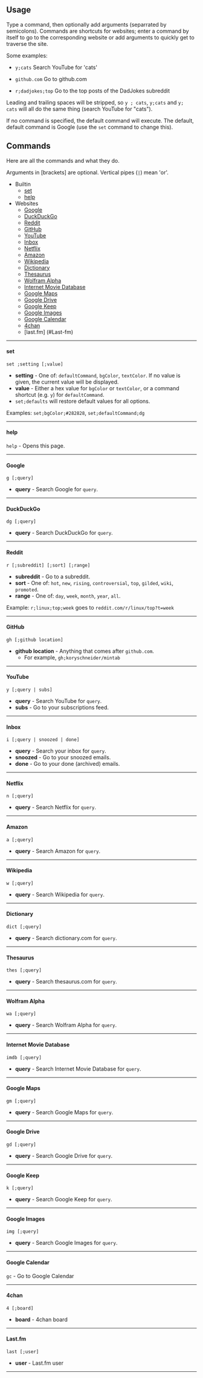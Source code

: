 ## Usage

Type a command, then optionally add arguments (separrated by semicolons). Commands are shortcuts for websites; enter a command by itself to go to the corresponding website or add arguments to quickly get to traverse the site.

Some examples:

 - `y;cats` Search YouTube for 'cats'

 - `github.com` Go to github.com

 - `r;dadjokes;top` Go to the top posts of the DadJokes subreddit

Leading and trailing spaces will be stripped, so `y ; cats`, `y;cats` and `y; cats` will all do the same
thing (search YouTube for "cats").

If no command is specified, the default command will execute. The default, default command is Google
(use the `set` command to change this).

## Commands

Here are all the commands and what they do.

Arguments in [brackets] are optional. Vertical pipes (`|`) mean 'or'.

 - Builtin
   - [set](#set)
   - [help](#help)
 - Websites
   - [Google](#google)
   - [DuckDuckGo](#duckduckgo)
   - [Reddit](#reddit)
   - [GitHub](#github)
   - [YouTube](#youtube)
   - [Inbox](#inbox)
   - [Netflix](#netflix)
   - [Amazon](#amazon)
   - [Wikipedia](#wikipedia)
   - [Dictionary](#dictionary)
   - [Thesaurus](#thesaurus)
   - [Wolfram Alpha](#wolfram-alpha)
   - [Internet Movie Database](#internet-movie-database)
   - [Google Maps](#google-maps)
   - [Google Drive](#google-drive)
   - [Google Keep](#google-keep)
   - [Google Images](#google-images)
   - [Google Calendar](#google-calendar)
   - [4chan](#4chan)
   - [last.fm] (#Last-fm)

---

#### set
`set ;setting [;value]`

 - **setting** - One of: `defaultCommand`, `bgColor`, `textColor`. If no value
   is given, the current value will be displayed.
 - **value** - Either a hex value for `bgColor` or `textColor`, or a command
   shortcut (e.g. `y`) for `defaultCommand`.
 - `set;defaults` will restore default values for all options.

Examples: `set;bgColor;#282828`, `set;defaultCommand;dg`

---

#### help
`help` - Opens this page.


---

#### Google
`g [;query]`

 - **query** - Search Google for `query`.


---

#### DuckDuckGo
`dg [;query]`

 - **query** - Search DuckDuckGo for `query`.


---

#### Reddit
`r [;subreddit] [;sort] [;range]`

 - **subreddit** - Go to a subreddit.
 - **sort** - One of: `hot`, `new`, `rising`, `controversial`, `top`, `gilded`,
 `wiki`, `promoted`.
  - **range** - One of: `day`, `week`, `month`, `year`, `all`.

Example: `r;linux;top;week` goes to `reddit.com/r/linux/top?t=week`


---

#### GitHub
`gh [;github location]`

 - **github location** - Anything that comes after `github.com`.
   - For example, `gh;koryschneider/mintab`


---

#### YouTube
`y [;query | subs]`

 - **query** - Search YouTube for `query`.
 - **subs** - Go to your subscriptions feed.


---

#### Inbox
`i [;query | snoozed | done]`

 - **query** - Search your inbox for `query`.
 - **snoozed** - Go to your snoozed emails.
 - **done** - Go to your done (archived) emails.


---

#### Netflix
`n [;query]`

 - **query** - Search Netflix for `query`.

---

#### Amazon
`a [;query]`

 - **query** - Search Amazon for `query`.

---

#### Wikipedia
`w [;query]`

 - **query** - Search Wikipedia for `query`.

---

#### Dictionary
`dict [;query]`

 - **query** - Search dictionary.com for `query`.

---

#### Thesaurus
`thes [;query]`

 - **query** - Search thesaurus.com for `query`.

---

#### Wolfram Alpha
`wa [;query]`

 - **query** - Search Wolfram Alpha for `query`.

---

#### Internet Movie Database
`imdb [;query]`

 - **query** - Search Internet Movie Database for `query`.

---

#### Google Maps
`gm [;query]`

 - **query** - Search Google Maps for `query`.

---

#### Google Drive
`gd [;query]`

 - **query** - Search Google Drive for `query`.

---

#### Google Keep
`k [;query]`

 - **query** - Search Google Keep for `query`.

---

#### Google Images
`img [;query]`

 - **query** - Search Google Images for `query`.

---

#### Google Calendar
`gc` - Go to Google Calendar

---

#### 4chan
`4 [;board]`

 - **board** - 4chan board
 
---

#### Last.fm
`last [;user]`

 - **user** - Last.fm user
 
---